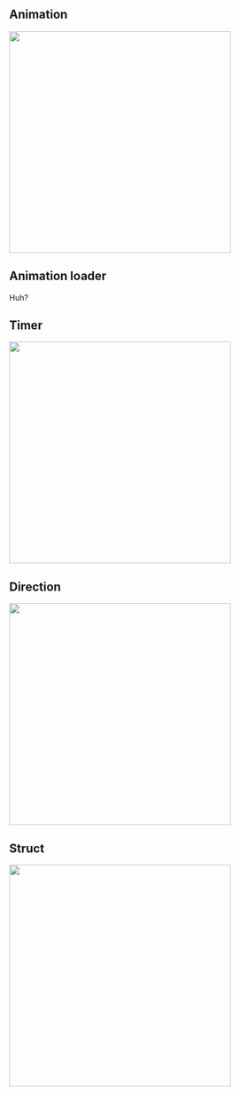 ## Animation

<img src="https://img.plantuml.biz/plantuml/svg/XLPDZzem4BtdLrYxXuKjPDKULokq_L2bNdefxMMrianYWbNZHFP4NKhvxnqx9iwN0Ga2dfUPUS-U5vuDC0trNYQPPCQGZqhi6OXIaQUdhL1ChbRac11y7RU2o_n4baGA0ozVDTlpLxAr5pC0v2A35mDwGTQiU2N0YWOnW7qkQmK_gxNOSqt0VWu0GW6-S_usMFyYDCziaz-0QxQH72lwbOj8A7L0Kk6NGciFTqw4FOTTcTyz-BKZIWGYEv5tH9Oido4nKZ7OpJt2mmeEcD2l7PiSzXud5C4epMgjkGBgD9lDXq2eAydFkbfye-qOQ6MnSITDB0yglo1fcZQfx1Puv12-AKj9XA6LP0UXYd6-xwNYn4PZ8LQR2JekfhdX42aSZfgH8kDqSx1jEddnIXMIdxxHPQwhd06VMItsPbJyHwstBBFrKICTQIxNxC_iZ3JDTK5-uV4ezGUISmFpv9Ga5Sj-im8HeEiC_3Ju7ytcugZeyYzNxQnq3s5e1kaMV29kEUIrPktvFGNQlWxkvhKgLZUhMQI0c_D834MQYBIpipvKdGcZW3yZYJIlE0jL0YeeRvbaPNK-JAUkmcqDJv1ja1H3-eqtZST-hCDogez-q8qLbLmLiBlOwjWyg3CDIdtpaRbigb_6T9jefRZAsVOmvdnxYVDjd7CV4emsfeT5KQhu6xGAzBRFMVZqrdrYXgyxuOPh4-iz1cBiREw9_MpDotfGVhLxPuMYDTy1efzi6ZDolAbuhOQ8ABHha9EfnZRdD0_cMIvNVGaV_Kr9OqutxzFq_eOib_VuzIQuRc8dCHhivfzuu5wCssTgCXvMx7EC2mSZJV_rYIJFw4lup-G_" width="400"/>

## Animation loader
Huh?

## Timer

<img src="https://img.plantuml.biz/plantuml/svg/hPFBJiCm44Nt_egHs0IXz0DG5HNecXMiesayBHP-HF5OB4h-7ITfcoOEZmLUU94vllEuaurdR3WOBIgDtiE3LGPPEGlhzLvPr4K1Hz4A8Mgitl50mCfG4xz1FBZpt635C3n-H4ylL-7k7FUAj6pX1fJb_d4Ioc7dd0Rbong39ta1Hj8Glxc8tlKg1-AoKyfkbuYfs3Bpx2n13_mG3tPEZEYvymlSa2U-5ak8K4jaohe6Z1_0jh-7uJsvOFcrJkOtAoh9Co_w3rcsxiD-vrC--EGOTJbnwpyh-jNSDFs2mJAgP-SMuugEk-loOZhF-rCLObpHrUgpc8rZCNgI41koCludNm00" width="400"/>

## Direction
<img src="https://img.plantuml.biz/plantuml/svg/XPFFReCm3CRlUGfBlMogU0E4MgciwgMjsBGTenHS6Yq455of4-FTbwmjqF5dkGJv-yNvx9X5ISBGELCiLg8iOQbb9aZc6dp_ABLGGG0LgnahHFmfKeH46en_WOg1NQZF6QpkmRUl0c-2MtDusKKVosZLYKJXUnYzXft8VhDTy_rkknwAyIvlVRXD74eo8YQuUjuG6d5GEAfHReQqnlKzGSTvTPIeaXeya9h0O862HiIZ4HboXJgbKuEqR8PqoYqy_tEVDGMSI_l9-TFp4E-IfqZyUliqqpLn8-l_QtOU-ZNFfcgUZTVyY4YTu6Mo7uxYNEE5cWxKRjHO_s4yBsz7a_MBUDHPUove9s0WQz3l1sjo-j-UDwQxqmEw6y85wiJ-Jpy0" width="400"/>

## Struct

<img src="https://img.plantuml.biz/plantuml/svg/XL713e8m3BtlAnfEYe74Eo6Q67z0xgOP1HTX8sCSaF3lbed10yGUjdIlxNklExKEhUlgIiWAsnREMjNebD6G98NIMAKf368Kea7vn9AWTRQJZj-0Oqwk5ckQ6gnvaVOTCCTGAAho4Gvmwso1ae3dbxI2A-qWxwmdz_3epr-U3Cj_B5m9cjLi47Yt6nZfV0MvA4joqfJr3K7-pUwEqur1bXh2XMMfgiazZ2-Rd4ZJzBlzR9KtB9RT1yS0mYZYEux3uBFVRPY7YHEhvrzy0m00" width="400"/>

<!-- hLPTJzim57tFhx3A0p2eq5udX63ZGxm0AjtsW93b9cwmvjYHxMYKhl-TwyIDazXfNrQfZNhlyVqulZxEfJP4cQhWISg9rkXAi88O9WKwFryoGVZ51Led23xh9QCysw0fuaoRbrj52lgAblQX1u2CfUP56tMAvYH_HORa3M80-o4hONwMSrPGXOpz7G2OCF3DwFl0ViqKJMsHzuOgik0KCZhBJgIHoYCnSoPVsjbXJK91pPlC3i-SRGqK6PPkq0dYacH7q1WgYNaxTWW7owc1WCwsRcBODQOgENs1LavjFwy8S5Yp3tfq74SwOYsi8JS4Mbwil-PcB4vDlKLP-XreY5n8oH7JkEHanKGUXdgGWYBh7NEHIaSwgNsAQcf64linqvob52zMjioQMdXY0Nt75zQHgp8ZXXvP6WeT97-kr9AaDZ_Gew20JPAK9Fr3SeeWGPKQDz7kJqsu7NSbFwXevxqxI3ueb9tJYD_MabMAj3EuyUMxFB0X-xBO_ctl8mdgiphYWsOZddR-vwkoSqgmWRyZWHGjAV5PFCepR3j9PRaTYasNuJQ7Qv2AgXYKuJi_GRUFizzNi-kEPNRpwsRsVDEnFDq_tE6dnuUxc0rtyL27VP0544c0yaRJjYenwjkAmC0NoaouPzCOPtrdVOenfo8tRpjf3SKAroA5iIDwWD_AG9DzDoOeOhE_Orj1sF71heuFnZlkGxoiZx5XKHWB-cxQ_dk3LbyOhhv16z-9flEEEqnl5qUsgzL3AslPtl9gTOL8SUhxmUAOG4HZ_aeC4HwwxJogkd54H3sROMZ8wztAwz6YWZpxDJh8SYt_Yh5zQiwEaOPmtDkj_rdHtiqDqqSsE8FetGdjl4DD_KtNCK--Jj2NwGMQ54Ii9iq5r77BAVXws_3D5Ty7zMKrYByD3sezjgvLnbr-guv9Au5GMciD1HAyuU9MJCx_HOEtgoD-MrpYptEDwCzErEk8IoxXMeINsqy0 -->

